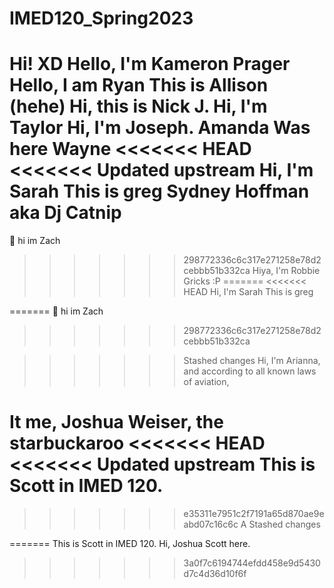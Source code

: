 # IMED120_Spring2023
Hi! XD
Hello, I'm Kameron Prager
Hello, I am Ryan
This is Allison (hehe)
Hi, this is Nick J.
Hi, I'm Taylor
Hi, I'm Joseph. 
Amanda Was here
Wayne
<<<<<<< HEAD
<<<<<<< Updated upstream
Hi, I'm Sarah
This is greg
Sydney Hoffman aka Dj Catnip
=======
🤭 hi im Zach
>>>>>>> 298772336c6c317e271258e78d2cebbb51b332ca
Hiya, I'm Robbie Gricks :P
=======
<<<<<<< HEAD
Hi, I'm Sarah
This is greg

=======
🤭 hi im Zach
>>>>>>> 298772336c6c317e271258e78d2cebbb51b332ca

>>>>>>> Stashed changes
Hi, I'm Arianna, and according to all known laws
of aviation,



It me, Joshua Weiser, the starbuckaroo
<<<<<<< HEAD
<<<<<<< Updated upstream
This is Scott in IMED 120.
=======
>>>>>>> e35311e7951c2f7191a65d870ae9eabd07c16c6c
A
>>>>>>> Stashed changes

=======
This is Scott in IMED 120.
Hi, Joshua Scott here.
>>>>>>> 3a0f7c6194744efdd458e9d5430d7c4d36d10f6f
